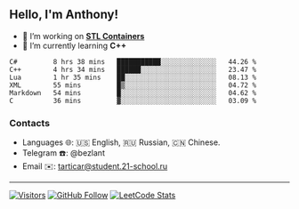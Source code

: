 ## Hello, I'm Anthony!
 
- 🔭 I’m working on **[STL Containers](https://github.com/bezlant/s21_stl_containers)**
- 🌱 I’m currently learning **C++**

<!--START_SECTION:waka-->

```text
C#         8 hrs 38 mins   ███████████░░░░░░░░░░░░░░   44.26 %
C++        4 hrs 34 mins   ██████░░░░░░░░░░░░░░░░░░░   23.47 %
Lua        1 hr 35 mins    ██░░░░░░░░░░░░░░░░░░░░░░░   08.13 %
XML        55 mins         █▒░░░░░░░░░░░░░░░░░░░░░░░   04.72 %
Markdown   54 mins         █░░░░░░░░░░░░░░░░░░░░░░░░   04.62 %
C          36 mins         ▓░░░░░░░░░░░░░░░░░░░░░░░░   03.09 %
```

<!--END_SECTION:waka-->
### Contacts
- Languages 🌐: 🇺🇸 English, 🇷🇺 Russian, 🇨🇳 Chinese.
- Telegram ☎️: @bezlant
- Email ✉️: tarticar@student.21-school.ru
---
[![Visitors](https://shields-io-visitor-counter.herokuapp.com/badge?page=bezlant.bezlant&label=visitors&logo=Codeforces&style=for-the-badge&labelColor=black&color=forestgreen)](https://www.youtube.com/watch?v=dQw4w9WgXcQ)
[![GitHub Follow](https://img.shields.io/github/followers/bezlant?label=follow&logo=github&style=for-the-badge&labelColor=black)](https://github.com/bezlant)
[![LeetCode Stats](https://img.shields.io/badge/dynamic/json?style=for-the-badge&labelColor=black&color=darkorange&label=Solved&query=solvedOverTotal&url=https%3A%2F%2Fleetcode-badge.vercel.app%2Fapi%2Fusers%2Fbezlant&logo=leetcode&logoColor=yellow)](https://leetcode.com/bezlant/)

